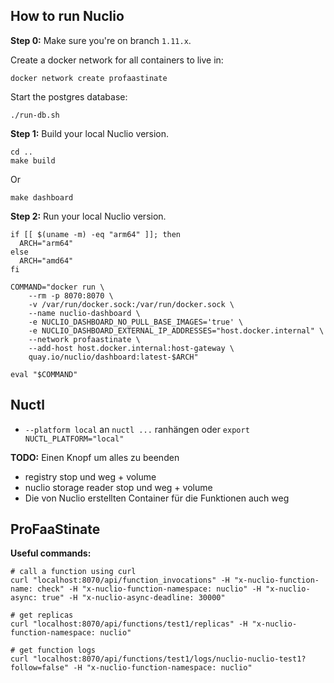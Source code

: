 ## How to run Nuclio

**Step 0:** Make sure you're on branch `1.11.x`.

Create a docker network for all containers to live in: 
```shell
docker network create profaastinate
```

Start the postgres database:
```shell
./run-db.sh
```

**Step 1:** Build your local Nuclio version.

```shell
cd ..
make build
```

Or 

```shell
make dashboard
```

**Step 2:** Run your local Nuclio version.

```shell
if [[ $(uname -m) -eq "arm64" ]]; then
  ARCH="arm64"
else
  ARCH="amd64"
fi

COMMAND="docker run \
    --rm -p 8070:8070 \
    -v /var/run/docker.sock:/var/run/docker.sock \
    --name nuclio-dashboard \
    -e NUCLIO_DASHBOARD_NO_PULL_BASE_IMAGES='true' \
    -e NUCLIO_DASHBOARD_EXTERNAL_IP_ADDRESSES="host.docker.internal" \
    --network profaastinate \
    --add-host host.docker.internal:host-gateway \
    quay.io/nuclio/dashboard:latest-$ARCH"

eval "$COMMAND"
```


## Nuctl

- `--platform local` an `nuctl ...` ranhängen oder `export NUCTL_PLATFORM="local"`







**TODO:** Einen Knopf um alles zu beenden
- registry stop und weg + volume
- nuclio storage reader stop und weg + volume 
- Die von Nuclio erstellten Container für die Funktionen auch weg  

## ProFaaStinate

**Useful commands:**
```shell
# call a function using curl
curl "localhost:8070/api/function_invocations" -H "x-nuclio-function-name: check" -H "x-nuclio-function-namespace: nuclio" -H "x-nuclio-async: true" -H "x-nuclio-async-deadline: 30000"

# get replicas
curl "localhost:8070/api/functions/test1/replicas" -H "x-nuclio-function-namespace: nuclio"

# get function logs   
curl "localhost:8070/api/functions/test1/logs/nuclio-nuclio-test1?follow=false" -H "x-nuclio-function-namespace: nuclio"
```

